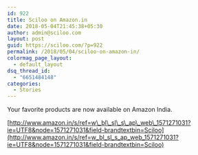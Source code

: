 ```yaml
---
id: 922
title: Sciloo on Amazon.in
date: 2018-05-04T21:45:38+05:30
author: admin@sciloo.com
layout: post
guid: https://sciloo.com/?p=922
permalink: /2018/05/04/sciloo-on-amazon-in/
colormag_page_layout:
  - default_layout
dsq_thread_id:
  - "6651484148"
categories:
  - Stories
---
```

Your favorite products are now available on Amazon India.

[http://www.amazon.in/s/ref=w\_bl\_sl\_s\_ap\_web\_1571271031?ie=UTF8&node=1571271031&field-brandtextbin=Sciloo](http://www.amazon.in/s/ref=w_bl_sl_s_ap_web_1571271031?ie=UTF8&node=1571271031&field-brandtextbin=Sciloo)

&nbsp;